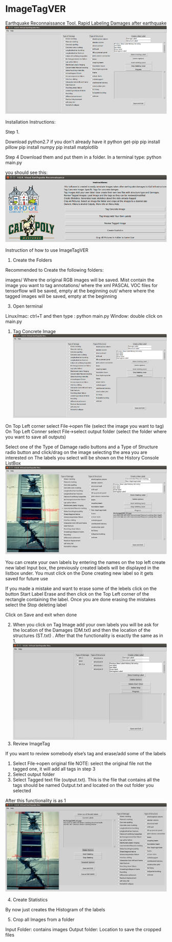 # ImageTagVER
Earthquake Reconnaissance Tool. Rapid Labeling Damages after earthquake   
![alt text](screenshots/2.jpg "New Screen")

Installation Instructions:

Step 1.

Download python2.7 if you don’t already have it
python get-pip
pip install pillow
pip install numpy
pip install matplotlib

Step 4
Download them and put them in a folder.
In a terminal type:
python main.py

you should see this:
![alt text](screenshots/1.jpg "New Screen")

Instruction of how to use ImageTagVER

1. Create the Folders

Recommended to Create the following folders:

images/ Where the original RGB images will be saved. Mist contain the image you want to tag
annotations/ where the xml PASCAL VOC files for tensorflow will be saved, empty at the beginning
out/ where where the tagged images will be saved, empty at the beginning


3. Open terminal

Linux/mac: ctrl+T and then type : python main.py
Window: double click on main.py

1. Tag Concrete Image
![alt text](screenshots/2.jpg "New Screen")

On Top Left corner select File→open file (select the image you want to tag)
On Top Left Conner select File→select output folder (select the folder where you want to save all outputs)

Select one of the Type of Damage radio buttons and a Type of Structure radio button and click/drag on the image selecting the area you are interested on
The labels you select will be shown on the History Console  ListBox
![alt text](screenshots/3.jpg "New Screen")

You can create your own labels by entering the names on the top left create new label Input box, the previously created labels will be displayed in the listbox under. You must click on the Done creating new label so it gets saved for future use

If you made a mistake and want to erase some of the lebels click on the button Start Label Erase and then click on the Top Left corner of the rectangle containing the label. Once you are done erasing the mistakes select the Stop  deleting label

Click on Save and exit when done

2. When you click on Tag Image add your own labels you will be ask for the location of the Damages (DM.txt) and then the location of the structures (ST.txt) . After that the functionality is exactly the same  as in 1.
![alt text](screenshots/4.jpg "New Screen")
3. Review ImageTag

If you want to review somebody else’s tag and erase/add some of the labels
1. Select File→open original file NOTE: select the original file not the tagged one, it will add all tags in step 3
2. Select output folder
3. Select Tagged text file (output.txt). This is the file that contains all the tags should be named Output.txt and located on the out folder you selected

After this functionality is as 1
![alt text](screenshots/5.jpg "New Screen")

4. Create Statistics

By now just creates the Histogram of the labels

5. Crop all Images from a folder

Input Folder: contains images
Output folder: Location to save the cropped files



